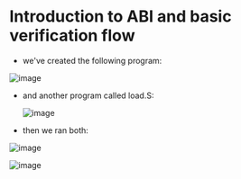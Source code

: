 # Introduction to ABI and basic verification flow

- we've created the following program:

![image](https://github.com/user-attachments/assets/b3240b4f-b3f0-4b82-a330-fea71e486e72)

- and another program called load.S:

  ![image](https://github.com/user-attachments/assets/c43cdfc7-c00d-4909-91fc-d2000bfb6b5a)

- then we ran both:

![image](https://github.com/user-attachments/assets/c7c79fbf-05fc-440f-afc1-a66f956418cd)

![image](https://github.com/user-attachments/assets/53b23963-3e0c-451d-99be-e4b12cf8aa34)

